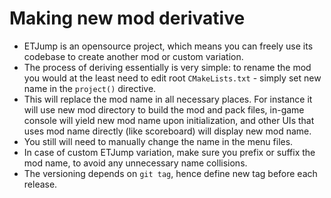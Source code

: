 # Making new mod derivative

* ETJump is an opensource project, which means you can freely use its codebase to create another mod or custom variation. 
* The process of deriving essentially is very simple: to rename the mod you would at the least need to edit root `CMakeLists.txt` - simply set new name in the `project()` directive. 
* This will replace the mod name in all necessary places. For instance it will use new mod directory to build the mod and pack files, in-game console will yield new mod name upon initialization, and other UIs that uses mod name directly (like scoreboard) will display new mod name. 
* You still will need to manually change the name in the menu files.
* In case of custom ETJump variation, make sure you prefix or suffix the mod name, to avoid any unnecessary name collisions.
* The versioning depends on `git tag`, hence define new tag before each release.